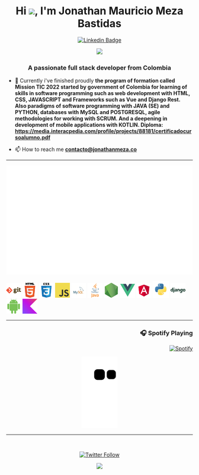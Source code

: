 <div align="center">

 <h1 align="center">Hi <img src="https://media.giphy.com/media/hvRJCLFzcasrR4ia7z/giphy.gif" width="25px">, I'm Jonathan Mauricio Meza Bastidas</h1>

[![Linkedin Badge](https://img.shields.io/badge/-Jonathan%20Mauricio%20Meza%20Bastidas-blue?style=social&logo=Linkedin&logoColor=blue&link=https://www.linkedin.com/in/jonma0107/)](https://www.linkedin.com/in/jonma0107/)

</div>
 
<div align="center">

<!--[![gigi272f83c486ded621.gif](https://s9.gifyu.com/images/gigi272f83c486ded621.gif)](http://www.jonathanmeza.com/)-->
[<img src="https://s9.gifyu.com/images/gigi272f83c486ded621.gif">][website] 
 
</div>  

<h3 align="center">A passionate full stack developer from Colombia</h3>

- 🌱 Currently i've finished proudly **the program of formation called Mission TIC 2022 started by government of Colombia for learning of skills in software programming             such as web development with HTML, CSS, JAVASCRIPT and Frameworks such as Vue and Django Rest. Also paradigms of software programming with JAVA (SE) and PYTHON,               databases with MySQL and POSTGRESQL, agile methodologies for working with SCRUM. And a deepening in development of mobile applications with KOTLIN. Diploma:                   https://media.interacpedia.com/profile/projects/88181/certificadocursoalumno.pdf**

- 📫 How to reach me **contacto@jonathanmeza.co**

[web1]: https://lenguajehtml.com/html/introduccion/tabla-periodica-html5/
[web2]: https://www.w3schools.com/css/default.asp
[web3]: https://www.w3schools.com/js/default.asp
[web4]: https://www.w3schools.com/sql/default.asp
[web5]: https://www.w3schools.com/mysql/default.asp
[web6]: https://www.w3schools.com/java/default.asp
[web7]: https://www.w3schools.com/python/default.asp
[web8]: https://docs.djangoproject.com/en/3.2/
[web9]: https://www.w3schools.com/git/default.asp
[web10]: https://vuejs.org/
[web11]: https://www.w3schools.com/git/
[web12]: https://www.w3schools.com/nodejs/
[web13]: https://www.w3schools.com/kotlin/index.php
[web14]: https://developer.android.com/docs?hl=es-419
[web15]: https://www.w3schools.com/angular/default.asp
[website]: http://jonathanmeza.co/

---

<!--<code><img align="left" height="40" src="https://raw.githubusercontent.com/github/explore/80688e429a7d4ef2fca1e82350fe8e3517d3494d/topics/sql/sql.png" /></code>-->

<!--
[<img align="left" alt="React" width="26px" src="https://raw.githubusercontent.com/github/explore/80688e429a7d4ef2fca1e82350fe8e3517d3494d/topics/react/react.png" />]
[<img align="left" alt="Vue" width="26px" src="https://raw.githubusercontent.com/github/explore/80688e429a7d4ef2fca1e82350fe8e3517d3494d/topics/angular/angular.png" />]
[<img align="left" alt="Node.js" width="26px" src="https://raw.githubusercontent.com/github/explore/80688e429a7d4ef2fca1e82350fe8e3517d3494d/topics/nodejs/nodejs.png" />]-->

<!--<h3 align="left">Languages and Tools:</h3>
<p align="left"> <a href="https://www.w3schools.com/css/" target="_blank"> <img src="https://raw.githubusercontent.com/devicons/devicon/master/icons/css3/css3-original-wordmark.svg" alt="css3" width="40" height="40"/> </a> <a href="https://www.w3.org/html/" target="_blank"> <img src="https://raw.githubusercontent.com/devicons/devicon/master/icons/html5/html5-original-wordmark.svg" alt="html5" width="40" height="40"/> </a> <a href="https://developer.mozilla.org/en-US/docs/Web/JavaScript" target="_blank"> <img src="https://raw.githubusercontent.com/devicons/devicon/master/icons/javascript/javascript-original.svg" alt="javascript" width="40" height="40"/> </a> <a href="https://www.python.org" target="_blank"> <img src="https://raw.githubusercontent.com/devicons/devicon/master/icons/python/python-original.svg" alt="python" width="40" height="40"/> </a> </p>-->
<!--<p align="left">-->
  
  <!--<img src="https://github-readme-stats.vercel.app/api/top-langs/?username=jonma0107&layout=compact&hide=javascript" width="350">-->
  <!--<img src="https://github-readme-stats.vercel.app/api/top-langs/?username=jonma0107">-->
  <!--<img src="https://github-readme-stats.vercel.app/api/top-langs/?username=jonma0107&layout=compact">-->
  ![Most Used Languages](https://raw.githubusercontent.com/jonma0107/github-stats-transparent/output/generated/languages.svg)

<!--</p>-->

<code>[<img alt="Git" height="40" src="https://raw.githubusercontent.com/github/explore/80688e429a7d4ef2fca1e82350fe8e3517d3494d/topics/git/git.png">][web11]</code>
<code>[<img alt="HTML" height="40" src="https://raw.githubusercontent.com/github/explore/80688e429a7d4ef2fca1e82350fe8e3517d3494d/topics/html/html.png">][web1]</code>
<code>[<img alt="CSS" height="40" src="https://raw.githubusercontent.com/github/explore/80688e429a7d4ef2fca1e82350fe8e3517d3494d/topics/css/css.png">][web2]</code>
<code>[<img alt="JavaScript" height="40" src="https://raw.githubusercontent.com/github/explore/80688e429a7d4ef2fca1e82350fe8e3517d3494d/topics/javascript/javascript.png">][web3]</code>
<code>[<img alt="MySQL" height="40" src="https://raw.githubusercontent.com/github/explore/80688e429a7d4ef2fca1e82350fe8e3517d3494d/topics/mysql/mysql.png">][web5]</code>
<code>[<img alt="Java" height="40" src="https://raw.githubusercontent.com/github/explore/80688e429a7d4ef2fca1e82350fe8e3517d3494d/topics/java/java.png">][web6]</code>
<code>[<img alt="Node.js" height="40" src="https://raw.githubusercontent.com/github/explore/80688e429a7d4ef2fca1e82350fe8e3517d3494d/topics/nodejs/nodejs.png">][web12]</code>
<code>[<img alt="Vue" height="40" src="https://raw.githubusercontent.com/github/explore/80688e429a7d4ef2fca1e82350fe8e3517d3494d/topics/vue/vue.png">][web10]</code>
<code>[<img alt="Angular" height="40" src="https://raw.githubusercontent.com/github/explore/80688e429a7d4ef2fca1e82350fe8e3517d3494d/topics/angular/angular.png">][web15]</code>
<code>[<img alt="Python" height="45" src="https://raw.githubusercontent.com/github/explore/80688e429a7d4ef2fca1e82350fe8e3517d3494d/topics/python/python.png">][web7]</code>
<code>[<img alt="Django" height="40" src="https://raw.githubusercontent.com/github/explore/80688e429a7d4ef2fca1e82350fe8e3517d3494d/topics/django/django.png">][web8]</code>
<code>[<img alt="Android" height="40" src="https://raw.githubusercontent.com/github/explore/80688e429a7d4ef2fca1e82350fe8e3517d3494d/topics/android/android.png">][web14]</code>
<code>[<img alt="Kotlin" height="40" src="https://raw.githubusercontent.com/github/explore/80688e429a7d4ef2fca1e82350fe8e3517d3494d/topics/kotlin/kotlin.png">][web13]</code>

<!--<br>-->
 
---

<!--

<img src="https://github-readme-stats.vercel.app/api/top-langs/?username=jonma0107&layout=compact&hide=javascript" width="350">
**jonma0107/jonma0107** is a ✨ _special_ ✨ repository because its `README.md` (this file) appears on your GitHub profile.

Here are some ideas to get you started:

- 🔭 I’m currently working on ...
- 🌱 I’m currently learning ...
- 👯 I’m looking to collaborate on ...
- 🤔 I’m looking for help with ...
- 💬 Ask me about ...
- 📫 How to reach me: ...
- 😄 Pronouns: ...
- ⚡ Fun fact: ...

## 🚀 Coding <img src="https://media.giphy.com/media/WUlplcMpOCEmTGBtBW/giphy.gif" width="25">    -->

<!--<br>-->
<!-- SPOTIFY -->
<div align="right">
 
### 🎧 Spotify Playing
 
[![Spotify](https://spotify-now-playing-lime-kappa.vercel.app/api/spotify)](https://open.spotify.com/playlist/6VCSsLwDYPxoUMJ0AIVzNn)
 
</div> 

<div align="center">
 
![github contribution grid snake animation](https://raw.githubusercontent.com/jonma0107/jonma0107/output/github-contribution-grid-snake.svg) 

</div>

---

<br>

<div align="center">
  
[![Twitter Follow](https://img.shields.io/twitter/follow/jonathanmezatw?color=%231DA1F2&label=%40jonathanmezatw&logo=twitter&style=for-the-badge)](https://twitter.com/jonathanmezatw)

</div> 

<div align="center">
 
![](https://visitor-badge.glitch.me/badge?page_id=jonma0107.jonma0107) 

</div>

<!--https://adobe.ly/3rKvNb4-->





